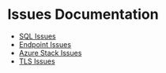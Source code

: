 # Issues Documentation

* [SQL Issues](SQL_Issues.md)
* [Endpoint Issues](Endpoint_Issues.md)
* [Azure Stack Issues](AzureStack_Issues.md)
* [TLS Issues](TLS_Issues.md)
